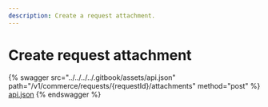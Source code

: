 ```yaml
---
description: Create a request attachment.
---
```


# Create request attachment

{% swagger src="../../../../.gitbook/assets/api.json" path="/v1/commerce/requests/{requestId}/attachments" method="post" %}
[api.json](../../../../.gitbook/assets/api.json)
{% endswagger %}
